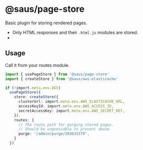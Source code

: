 # @saus/page-store

Basic plugin for storing rendered pages.

- Only HTML responses and their `.html.js` modules are stored.
- 

## Usage

Call it from your routes module.

```ts
import { usePageStore } from '@saus/page-store'
import { createStore } from '@saus/aws-elasticache'

if (!import.meta.env.DEV)
  usePageStore({
    store: createStore({
      clusterUrl: import.meta.env.AWS_ELASTICACHE_URL,
      accessKeyId: import.meta.env.AWS_ACCESS_ID,
      secretAccessKey: import.meta.env.AWS_SECRET_KEY,
    }),
    routes: {
      // The route path for purging stored pages.
      // Should be unguessable to prevent abuse.
      purge: '/admin/purge/203631579',
    }
  })
```
